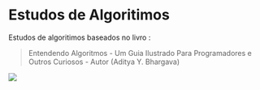 # Estudos de Algoritimos

Estudos de algoritimos baseados no livro :

> Entendendo Algoritmos - Um Guia Ilustrado Para Programadores e Outros Curiosos - Autor (Aditya Y. Bhargava)

![](https://m.media-amazon.com/images/I/71fb0Ud+BxL._AC_UF1000,1000_QL80_.jpg)
